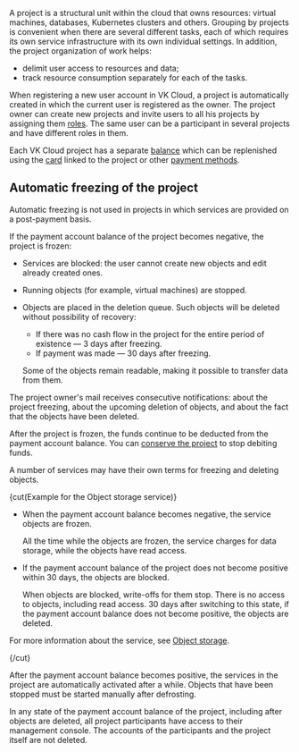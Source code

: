 A project is a structural unit within the cloud that owns resources: virtual machines, databases, Kubernetes clusters and others. Grouping by projects is convenient when there are several different tasks, each of which requires its own service infrastructure with its own individual settings. In addition, the project organization of work helps:

- delimit user access to resources and data;
- track resource consumption separately for each of the tasks.

When registering a new user account in VK Cloud, a project is automatically created in which the current user is registered as the owner. The project owner can create new projects and invite users to all his projects by assigning them [roles](../rolesandpermissions). The same user can be a participant in several projects and have different roles in them.

Each VK Cloud project has a separate [balance](/en/intro/billing/concepts/balance) which can be replenished using the [card](/en/intro/billing/instructions/add-card) linked to the project or other [payment methods](/en/intro/billing/concepts/payment-methods).

## Automatic freezing of the project

<info>

Automatic freezing is not used in projects in which services are provided on a post-payment basis.

</info>

If the payment account balance of the project becomes negative, the project is frozen:

- Services are blocked: the user cannot create new objects and edit already created ones.
- Running objects (for example, virtual machines) are stopped.
- Objects are placed in the deletion queue. Such objects will be deleted without possibility of recovery:

  - If there was no cash flow in the project for the entire period of existence — 3 days after freezing.
  - If payment was made — 30 days after freezing.

  Some of the objects remain readable, making it possible to transfer data from them.

The project owner's mail receives consecutive notifications: about the project freezing, about the upcoming deletion of objects, and about the fact that the objects have been deleted.

<err>

After the project is frozen, the funds continue to be deducted from the payment account balance. You can [conserve the project](../../instructions/project-settings/manage#project_conservation) to stop debiting funds.

</err>

A number of services may have their own terms for freezing and deleting objects.

{cut(Example for the Object storage service)}

- When the payment account balance becomes negative, the service objects are frozen.

    All the time while the objects are frozen, the service charges for data storage, while the objects have read access.

- If the payment account balance of the project does not become positive within 30 days, the objects are blocked.

    When objects are blocked, write-offs for them stop. There is no access to objects, including read access. 30 days after switching to this state, if the payment account balance does not become positive, the objects are deleted.

For more information about the service, see [Object storage](/en/storage/s3).

{/cut}

After the payment account balance becomes positive, the services in the project are automatically activated after a while. Objects that have been stopped must be started manually after defrosting.

In any state of the payment account balance of the project, including after objects are deleted, all project participants have access to their management console. The accounts of the participants and the project itself are not deleted.
